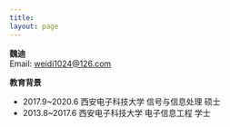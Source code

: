 ```yaml
---
title: 
layout: page
---
```


**魏迪**    
Email:  weidi1024@126.com

**教育背景**    
* 2017.9~2020.6     西安电子科技大学      信号与信息处理       硕士    
* 2013.8~2017.6     西安电子科技大学      电子信息工程          学士

